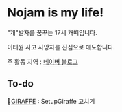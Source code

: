 # Nojam is my life!
"개"발자를 꿈꾸는 17세 개띠입니다.  
  
이태원 사고 사망자를 진심으로 애도합니다.  
  
주 활동 지역 : [네이버 블로그](https://blog.naver.com/tvasuper)
## To-do
🎪[GIRAFFE](https://github.com/tvasuper/minemake/tree/main/MCSV%20Giraffe) : SetupGiraffe 고치기
